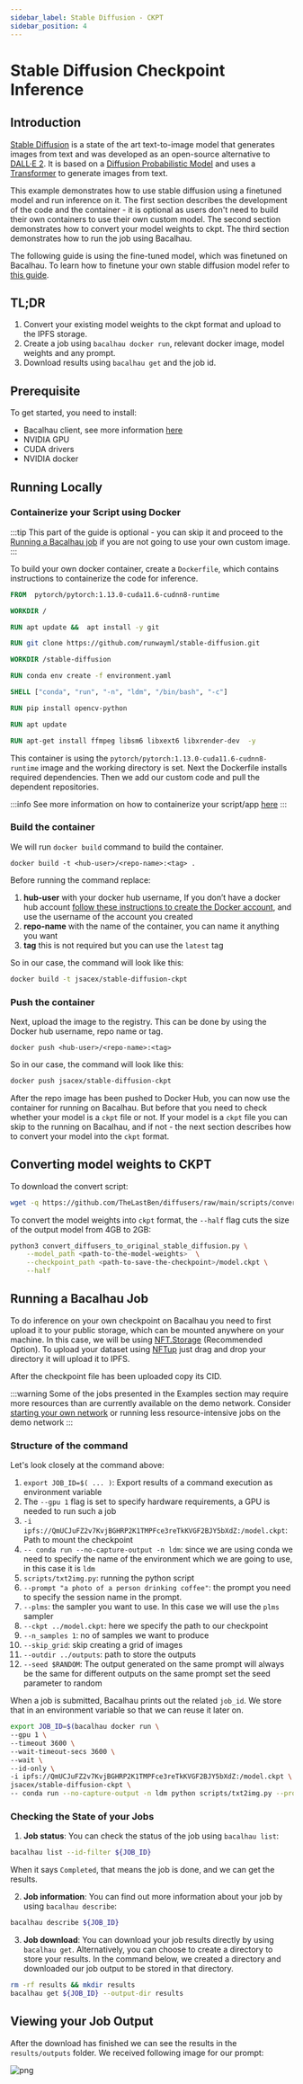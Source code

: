 ```yaml
---
sidebar_label: Stable Diffusion - CKPT
sidebar_position: 4
---
```

# Stable Diffusion Checkpoint Inference


## Introduction

[Stable Diffusion](https://github.com/CompVis/stable-diffusion) is a state of the art text-to-image model that generates images from text and was developed as an open-source alternative to [DALL·E 2](https://openai.com/dall-e-2/). It is based on a [Diffusion Probabilistic Model](https://arxiv.org/abs/2102.09672) and uses a [Transformer](https://arxiv.org/abs/1706.03762) to generate images from text.

This example demonstrates how to use stable diffusion using a finetuned model and run inference on it. The first section describes the development of the code and the container - it is optional as users don't need to build their own containers to use their own custom model. The second section demonstrates how to convert your model weights to ckpt. The third section demonstrates how to run the job using Bacalhau.

The following guide is using the fine-tuned model, which was finetuned on Bacalhau. To learn how to finetune your own stable diffusion model refer to [this guide](../../model-training/Stable-Diffusion-Dreambooth/index.md).

## TL;DR
1. Convert your existing model weights to the ckpt format and upload to the IPFS storage.
1. Create a job using `bacalhau docker run`, relevant docker image, model weights and any prompt.
1. Download results using `bacalhau get` and the job id.

## Prerequisite

To get started, you need to install:
- Bacalhau client, see more information [here](../../../getting-started/installation.md)
- NVIDIA GPU
- CUDA drivers
- NVIDIA docker

## Running Locally

### Containerize your Script using Docker

:::tip
This part of the guide is optional - you can skip it and proceed to the [Running a Bacalhau job](#running-a-bacalhau-job) if you are not going to use your own custom image.
:::


To build your own docker container, create a `Dockerfile`, which contains instructions to containerize the code for inference.

```Dockerfile
FROM  pytorch/pytorch:1.13.0-cuda11.6-cudnn8-runtime

WORKDIR /

RUN apt update &&  apt install -y git

RUN git clone https://github.com/runwayml/stable-diffusion.git

WORKDIR /stable-diffusion

RUN conda env create -f environment.yaml

SHELL ["conda", "run", "-n", "ldm", "/bin/bash", "-c"]

RUN pip install opencv-python

RUN apt update

RUN apt-get install ffmpeg libsm6 libxext6 libxrender-dev  -y
```

This container is using the `pytorch/pytorch:1.13.0-cuda11.6-cudnn8-runtime` image and the working directory is set. Next the Dockerfile installs required dependencies. Then we add our custom code and pull the dependent repositories.


:::info
See more information on how to containerize your script/app [here](https://docs.docker.com/get-started/02_our_app/)
:::


### Build the container

We will run `docker build` command to build the container.


```
docker build -t <hub-user>/<repo-name>:<tag> .
```

Before running the command replace:

1. **hub-user** with your docker hub username, If you don’t have a docker hub account [follow these instructions to create the Docker account](https://docs.docker.com/docker-id/), and use the username of the account you created
1. **repo-name** with the name of the container, you can name it anything you want
1. **tag** this is not required but you can use the `latest` tag

So in our case, the command will look like this:

```bash
docker build -t jsacex/stable-diffusion-ckpt
```

### Push the container

Next, upload the image to the registry. This can be done by using the Docker hub username, repo name or tag.

```
docker push <hub-user>/<repo-name>:<tag>
```

So in our case, the command will look like this:

```bash
docker push jsacex/stable-diffusion-ckpt
```

After the repo image has been pushed to Docker Hub, you can now use the container for running on Bacalhau. But before that you need to check whether your model is a `ckpt` file or not. If your model is a `ckpt` file you can skip to the running on Bacalhau, and if not - the next section describes how to convert your model into the `ckpt` format.


## Converting model weights to CKPT


To download the convert script:
```bash
wget -q https://github.com/TheLastBen/diffusers/raw/main/scripts/convert_diffusers_to_original_stable_diffusion.py
```
To convert the model weights into `ckpt` format, the `--half` flag cuts the size of the output model from 4GB to 2GB:

```bash
python3 convert_diffusers_to_original_stable_diffusion.py \
    --model_path <path-to-the-model-weights>  \
    --checkpoint_path <path-to-save-the-checkpoint>/model.ckpt \
    --half
```

## Running a Bacalhau Job

To do inference on your own checkpoint on Bacalhau you need to first upload it to your public storage, which can be mounted anywhere on your machine. In this case, we will be using [NFT.Storage](https://nft.storage/) (Recommended Option). To upload your dataset using [NFTup](https://nft.storage/docs/how-to/nftup/) just drag and drop your directory it will upload it to IPFS.

After the checkpoint file has been uploaded copy its CID.

:::warning
Some of the jobs presented in the Examples section may require more resources than are currently available on the demo network. Consider [starting your own network](../../../setting-up/running-node/) or running less resource-intensive jobs on the demo network
:::

### Structure of the command

Let's look closely at the command above:

1. `export JOB_ID=$( ... )`: Export results of a command execution as environment variable
1. The `--gpu 1` flag is set to specify hardware requirements, a GPU is needed to run such a job
1. `-i ipfs://QmUCJuFZ2v7KvjBGHRP2K1TMPFce3reTkKVGF2BJY5bXdZ:/model.ckpt`:  Path to mount the checkpoint
2. `-- conda run --no-capture-output -n ldm`: since we are using conda we need to specify the name of the environment which we are going to use, in this case it is `ldm`
3. `scripts/txt2img.py`: running the python script
4. `--prompt "a photo of a person drinking coffee"`: the prompt you need to specify the session name in the prompt.
5. `--plms`: the sampler you want to use. In this case we will use the `plms` sampler
6. `--ckpt ../model.ckpt`: here we specify the path to our checkpoint
7. `--n_samples 1`: no of samples we want to produce
8. `--skip_grid`: skip creating a grid of images
9. `--outdir ../outputs`: path to store the outputs
10. `--seed $RANDOM`: The output generated on the same prompt will always be the same for different outputs on the same prompt set the seed parameter to random

When a job is submitted, Bacalhau prints out the related `job_id`. We store that in an environment variable so that we can reuse it later on.


```bash
export JOB_ID=$(bacalhau docker run \
--gpu 1 \
--timeout 3600 \
--wait-timeout-secs 3600 \
--wait \
--id-only \
-i ipfs://QmUCJuFZ2v7KvjBGHRP2K1TMPFce3reTkKVGF2BJY5bXdZ:/model.ckpt \
jsacex/stable-diffusion-ckpt \
-- conda run --no-capture-output -n ldm python scripts/txt2img.py --prompt "a photo of a person drinking coffee" --plms --ckpt ../model.ckpt --skip_grid --n_samples 1 --skip_grid --outdir ../outputs) 
```


### Checking the State of your Jobs

1. **Job status**: You can check the status of the job using `bacalhau list`:


```bash
bacalhau list --id-filter ${JOB_ID}
```

When it says `Completed`, that means the job is done, and we can get the results.

2. **Job information**: You can find out more information about your job by using `bacalhau describe`:

```bash
bacalhau describe ${JOB_ID}
```

3. **Job download**: You can download your job results directly by using `bacalhau get`. Alternatively, you can choose to create a directory to store your results. In the command below, we created a directory and downloaded our job output to be stored in that directory.


```bash
rm -rf results && mkdir results
bacalhau get ${JOB_ID} --output-dir results
```

## Viewing your Job Output

After the download has finished we can see the results in the `results/outputs` folder. We received following image for our prompt:





![png](index_files/index_19_0.png)
    


